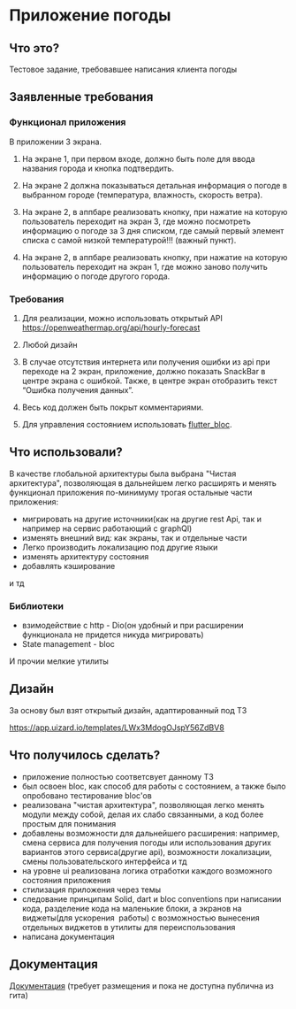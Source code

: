 # Приложение погоды

## Что это?

Тестовое задание, требовавшее написания клиента погоды

## Заявленные требования

### Функционал приложения

В приложении 3 экрана.

1. На экране 1, при первом входе, должно быть поле для ввода
 названия города и кнопка подтвердить.

2. На экране 2 должна показываться детальная информация о погоде
 в выбранном городе (температура, влажность, скорость ветра).

3. На экране 2, в аппбаре реализовать кнопку, при нажатие на которую
пользователь переходит на экран 3, где можно посмотреть
информацию о погоде за 3 дня списком, где самый первый элемент
списка с самой низкой температурой!!! (важный пункт).

4. На экране 2, в аппбаре реализовать кнопку, при нажатие на которую
пользователь переходит на экран 1, где можно заново получить
информацию о погоде другого города.

### Требования

1. Для реализации, можно использовать открытый API
 <https://openweathermap.org/api/hourly-forecast>

2. Любой дизайн

3. В случае отсутствия интернета или получения ошибки из api при
переходе на 2 экран, приложение, должно показать SnackBar в
центре экрана с ошибкой. Также, в центре экран отобразить текст
“Ошибка получения данных”.

4. Весь код должен быть покрыт комментариями.

5. Для управления состоянием использовать [flutter_bloc](https://pub.dev/packages/flutter_bloc).

## Что использовали?

В качестве глобальной архитектуры была выбрана "Чистая архитектура", позволяющая в дальнейшем легко расширять и менять функционал приложения по-минимуму трогая остальные части приложения:

- мигрировать на другие источники(как на другие rest Api, так и например на сервис работающий с graphQl)
- изменять внешний вид: как экраны, так и отдельные части
- Легко производить локализацию под другие языки
- изменять архитектуру состояния
- добавлять кэширование

и тд

### Библиотеки

- взимодействие с http - Dio(он удобный и при расширении функционала не придется никуда мигрировать)
- State management - bloc

И прочии мелкие утилиты

## Дизайн

За основу был взят открытый дизайн, адаптированный под ТЗ

<https://app.uizard.io/templates/LWx3MdogOJspY56ZdBV8>

## Что получилось сделать?

- приложение полностью соответсвует данному ТЗ
- был освоен bloc, как способ для работы с состоянием, а также было опробовано тестирование bloc'ов
- реализована "чистая архитектура", позволяющая легко менять модули между собой, делая их слабо связанными, а код более простым для понимания
- добавлены возможности для дальнейшего расширения: например, смена сервиса для получения погоды или использования других вариантов этого сервиса(другие api), возможности локализации, смены пользовательского интерфейса и тд
- на уровне ui реализована логика отработки каждого возможного состояния приложения
- стилизация приложения через темы
- следование принципам Solid, dart и bloc conventions при написании кода, разделение кода на маленькие блоки, а экранов на виджеты(для ускорения  работы) с возможностью вынесения отдельных виджетов в утилиты для переиспользования
- написана документация

## Документация

[Документация](doc/api/search.html) (требует размещения и пока не доступна публична из гита)
